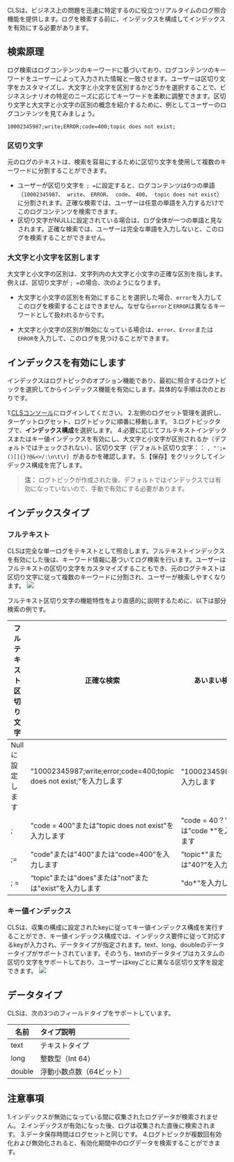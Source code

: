 CLSは、ビジネス上の問題を迅速に特定するのに役立つリアルタイムのログ照合機能を提供します。ログを検索する前に、インデックスを構成してインデックスを有効にする必要があります。

## 検索原理

ログ検索はログコンテンツのキーワードに基づいており、ログコンテンツのキーワードをユーザーによって入力された情報と一致させます。ユーザーは区切り文字をカスタマイズし、大文字と小文字を区別するかどうかを選択することで、ビジネスシナリオの特定のニーズに応じてキーワードを柔軟に調整できます。区切り文字と大文字と小文字の区別の概念を紹介するために、例としてユーザーのログコンテンツを見てみましょう。

```
10002345987;write;ERROR;code=400;topic does not exist;
```

### 区切り文字

元のログのテキストは、検索を容易にするために区切り文字を使用して複数のキーワードに分割することができます。

- ユーザーが区切り文字を `; =`に設定すると、ログコンテンツは6つの単語（`10002345987`、` write`、 `ERROR`、` code`、 `400`、` topic does not exist`）に分割されます。正確な検索では、ユーザーは任意の単語を入力するだけでこのログコンテンツを検索できます。
- 区切り文字がNULLに設定されている場合は、ログ全体が一つの単語と見なされます。正確な検索では、ユーザーは完全な単語を入力しないと、このログを検索することができません。

### 大文字と小文字を区別します

大文字と小文字の区別は、文字列内の大文字と小文字の正確な区別を指します。例えば、区切り文字が `; =`の場合、次のようになります。

- 大文字と小文字の区別を有効にすることを選択した場合、`error`を入力してこのログを検索することはできません。なぜなら`error`と`ERROR`は異なるキーワードとして扱われるからです。

- 大文字と小文字の区別が無効になっている場合は、`error`、`Error`または`ERROR`を入力して、このログを見つけることができます。

## インデックスを有効にします

インデックスはログトピックのオプション機能であり、最初に照合するログトピックを選択してからインデックス機能を有効にします。具体的な手順は次のとおりです。

1.[CLSコンソール](https://console.cloud.tencent.com/cls)にログインしてください。
2.左側のログセット管理を選択し、ターゲットログセット、ログトピックに順番に移動します。
3.ログトピックタブで、**インデックス構成**を選択します。
4.必要に応じてフルテキストインデックスまたはキー値インデックスを有効にし、大文字と小文字が区別されるか（デフォルトではチェックされない）、区切り文字（デフォルト区切り文字：： `, "';=()[]{}?@&<>/:\n\t\r`）があるかを確認します。
5.【保存】をクリックしてインデックス構成を完了します。

> **注：**
> ログトピックが作成された後、デフォルトではインデックスでは有効になっていないので、手動で有効にする必要があります。

## インデックスタイプ

### フルテキスト

CLSは完全な単一ログをテキストとして照合します。フルテキストインデックスを有効にした後は、キーワード情報に基づいてログ検索を行います。ユーザーはフルテキストの区切り文字をカスタマイズすることもでき、元のログテキストは区切り文字に従って複数のキーワードに分割され、ユーザーが検索しやすくなります。
![](https://main.qcloudimg.com/raw/2c9d0b1ee437cc4bb519e10dbba71c97.png)

フルテキスト区切り文字の機能特性をより直感的に説明するために、以下は部分検索の例です。

| フルテキスト区切り文字 | 正確な検索                                                     | あいまい検索                  |
| ---------- | ------------------------------------------------------------ | ------------------------- |
| Null に設定します   |  “10002345987;write;error;code=400;topic does not exist;”を入力します | "10002345987*"を入力します        |
| ;          | "code = 400"または"topic does not exist"を入力します                     | "code = 40？"または"code *"を入力します |
| ;=         | "code"または"400"または“code=400”を入力します                        | "topic*"または"40?”を入力します     |
| ;  =       | “topic"または"does"または"not"または"exist”を入力します                    | "do*"を入力します                |

### キー値インデックス

CLSは、収集の構成に設定されたkeyに従ってキー値インデックス構成を実行することができ、キー値インデックス構成では、インデックス要件に従って対応するkeyが入力され、データタイプが指定されます。text、long、doubleのデータータイプがサポートされています。そのうち、textのデータタイプはカスタムの区切り文字をサポートしており、ユーザーはkeyごとに異なる区切り文字を設定できます。
![](https://main.qcloudimg.com/raw/c65aa983cedb1bf2439cba5a8d85a2de.png)

## データタイプ

CLSは、次の3つのフィールドタイプをサポートしています。

| 名前   | タイプ説明                 |
| ------ | :----------------------- |
| text   | テキストタイプ                 |
| long   | 整数型（Int 64）   |
| double | 浮動小数点数（64ビット） |

## 注意事項

1.インデックスが無効になっている間に収集されたログデータが検索されません。
2.インデックスが有効になった後、ログは収集された直後に検索されます。
3.データ保存時間はログセットと同じです。
4.ログトピックが複数回有効化および無効化されると、有効化期間中のログデータを検索することができます。

